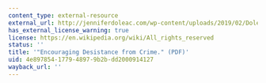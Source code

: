 ```yaml
---
content_type: external-resource
external_url: http://jenniferdoleac.com/wp-content/uploads/2019/02/Doleac_Desistance_Feb2019.pdf
has_external_license_warning: true
license: https://en.wikipedia.org/wiki/All_rights_reserved
status: ''
title: '"Encouraging Desistance from Crime." (PDF)'
uid: 4e897854-1779-4897-9b2b-dd2000914127
wayback_url: ''
---
```

